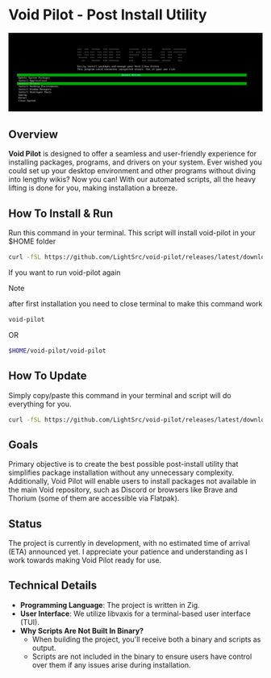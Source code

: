 # Void Pilot - Post Install Utility

![Preview](/.github/preview.png)

## Overview
**Void Pilot** is designed to offer a seamless and user-friendly experience for installing packages, programs, and drivers on your system. Ever wished you could set up your desktop environment and other programs without diving into lengthy wikis? Now you can! With our automated scripts, all the heavy lifting is done for you, making installation a breeze.

## How To Install & Run
Run this command in your terminal. This script will install void-pilot in your $HOME folder
```bash
curl -fSL https://github.com/LightSrc/void-pilot/releases/latest/download/install.sh | sh
```
If you want to run void-pilot again
> [!NOTE]
> after first installation you need to close terminal to make this command work
```bash
void-pilot
```
OR
```bash
$HOME/void-pilot/void-pilot
```

## How To Update
Simply copy/paste this command in your terminal and script will do everything for you.
```bash
curl -fSL https://github.com/LightSrc/void-pilot/releases/latest/download/install.sh | sh
```

## Goals
Primary objective is to create the best possible post-install utility that simplifies package installation without any unnecessary complexity. Additionally, Void Pilot will enable users to install packages not available in the main Void repository, such as Discord or browsers like Brave and Thorium (some of them are accessible via Flatpak).

## Status
The project is currently in development, with no estimated time of arrival (ETA) announced yet. I appreciate your patience and understanding as I work towards making Void Pilot ready for use.

## Technical Details

* **Programming Language**: The project is written in Zig.
* **User Interface**: We utilize libvaxis for a terminal-based user interface (TUI).
* **Why Scripts Are Not Built In Binary?**
    + When building the project, you'll receive both a binary and scripts as output.
    + Scripts are not included in the binary to ensure users have control over them if any issues arise during installation.
